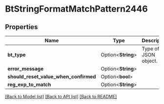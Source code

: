 # BtStringFormatMatchPattern2446

## Properties

Name | Type | Description | Notes
------------ | ------------- | ------------- | -------------
**bt_type** | Option<**String**> | Type of JSON object. | [optional]
**error_message** | Option<**String**> |  | [optional]
**should_reset_value_when_confirmed** | Option<**bool**> |  | [optional]
**reg_exp_to_match** | Option<**String**> |  | [optional]

[[Back to Model list]](../README.md#documentation-for-models) [[Back to API list]](../README.md#documentation-for-api-endpoints) [[Back to README]](../README.md)


